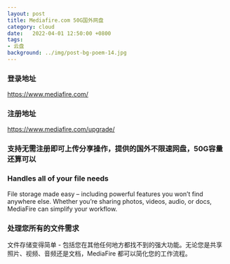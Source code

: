 ```yaml
---
layout: post
title: Mediafire.com 50G国外网盘
category: cloud
date:   2022-04-01 12:50:00 +0800
tags:
- 云盘
background: ../img/post-bg-poem-14.jpg
---
```




### 登录地址<br>
https://www.mediafire.com/

### 注册地址<br>
https://www.mediafire.com/upgrade/

### 支持无需注册即可上传分享操作，提供的国外不限速网盘，50G容量还算可以<br>


### Handles all of your file needs<br>
File storage made easy – including powerful features you won’t find anywhere else. Whether you’re sharing photos, videos, audio, or docs, MediaFire can simplify your workflow.

### 处理您所有的文件需求
文件存储变得简单 - 包括您在其他任何地方都找不到的强大功能。无论您是共享照片、视频、音频还是文档，MediaFire 都可以简化您的工作流程。